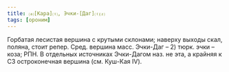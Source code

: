 ```yaml
---
title: ⒜[Кара]⒯, Эчки-[Даг]⒯⒵
tags: [ороним]
---
```


Горбатая лесистая вершина с крутыми склонами; наверху выходы скал, поляна, стоит
репер. Сред. вершина масс. Эчки-Даг – 2) тюрк. эчки – коза; РПН. В отдельных
источниках Эчки-Дагом наз. не эта, а крайняя к СЗ остроконечная вершина (см.
Куш-Кая IV).
